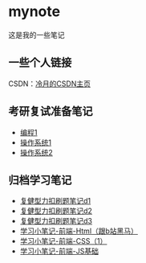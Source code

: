# mynote

这是我的一些笔记

## 一些个人链接
CSDN：[冷月的CSDN主页](https://blog.csdn.net/silent_M01?spm=1000.2115.3001.5343)

## 考研复试准备笔记

- [编程1](./fushi/编程1.md)
- [操作系统1](./fushi/操作系统1.md)
- [操作系统2](./fushi/操作系统2.md)

## 归档学习笔记
- [复健型力扣刷题笔记d1](https://blog.csdn.net/silent_M01/article/details/122299045?spm=1001.2014.3001.5501)
- [复健型力扣刷题笔记d2](https://blog.csdn.net/silent_M01/article/details/122320566?spm=1001.2014.3001.5501)
- [复健型力扣刷题笔记d3](https://blog.csdn.net/silent_M01/article/details/122339293?spm=1001.2014.3001.5501)
- [学习小笔记-前端-Html（跟b站黑马）](https://blog.csdn.net/silent_M01/article/details/122379627?spm=1001.2014.3001.5501)
- [学习小笔记-前端-CSS（1）](https://blog.csdn.net/silent_M01/article/details/122397535?spm=1001.2014.3001.5501)
- [学习小笔记-前端-JS基础](https://blog.csdn.net/silent_M01/article/details/122419605?spm=1001.2014.3001.5501)